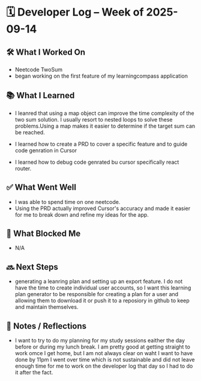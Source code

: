 # 🗓️ Developer Log – Week of 2025-09-14

## 🛠 What I Worked On
- Neetcode TwoSum
- began working on the first feature of my learningcompass application

## 📚 What I Learned
- I leanred that using a map object can improve the time complexity of the two sum solution. I usually resort to nested loops to solve these problems.Using a map makes it easier to determine if the target sum can be reached. 

- I learned how to create a PRD to cover a specific feature and to guide code genration in Cursor
- I learned how to debug code genrated bu cursor specifically react router. 

## ✅ What Went Well
- I was able to spend time on one neetcode. 
- Using the PRD actually improved Cursor's accuracy and made it easier for me to break down and refine my ideas for the app. 

## 🚧 What Blocked Me
- N/A 

## 🔜 Next Steps
- generating a leanring plan and setting up an export feature. I do not have the time to create individual user accounts, so I want this learning plan generator to be responsible for creating a plan for a user and allowing them to download it or push it to a reposiory in github to keep and maintain themselves. 


## 📝 Notes / Reflections
- I want to try to do my planning for my study sessions eaither the day before or during my lunch break. I am pretty good at getting straight to work omce I get home, but I am not always clear on waht I want to have done by 11pm I went over time which is not sustainable and did not leave enough time for me to work on the developer log that day so I had to do it after the fact. 
